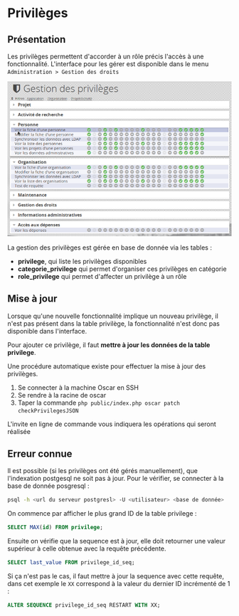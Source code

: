 # Privilèges

## Présentation

Les privilèges permettent d'accorder à un rôle précis l'accès à une fonctionnalité. L'interface pour les gérer est disponible dans le menu `Administration > Gestion des droits`

![Interface de gestion des privilèges](images/ui-privileges.png)

La gestion des privilèges est gérée en base de donnée via les tables : 

 - **privilege**, qui liste les privilèges disponibles
 - **categorie_privilege** qui permet d'organiser ces privilèges en catégorie
 - **role_privilege** qui permet d'affecter un privilège à un rôle
 
## Mise à jour

Lorsque qu'une nouvelle fonctionnalité implique un nouveau privilège, il n'est pas présent dans la table privilège, la fonctionnalité n'est donc pas disponible dans l'interface.

Pour ajouter ce privilège, il faut **mettre à jour les données de la table privilege**.

Une procédure automatique existe pour effectuer la mise à jour des privilèges.

1. Se connecter à la machine Oscar en SSH
2. Se rendre à la racine de oscar
3. Taper la commande `php public/index.php oscar patch checkPrivilegesJSON`

L'invite en ligne de commande vous indiquera les opérations qui seront réalisée

## Erreur connue

Il est possible (si les privilèges ont été gérés manuellement), que l'indexation postgesql ne soit pas à jour. Pour le vérifier, se connecter à la base de donnée posgresql : 

```bash
psql -h <url du serveur postgresl> -U <utilisateur> <base de donnée>
```

On commence par afficher le plus grand ID de la table privilege : 

```sql
SELECT MAX(id) FROM privilege;
```

Ensuite on vérifie que la sequence est à jour, elle doit retourner une valeur supérieur à celle obtenue avec la requête précédente.

```sql
SELECT last_value FROM privilege_id_seq;
```

Si ça n'est pas le cas, il faut mettre à jour la sequence avec cette requête, dans cet exemple le `XX` correspond à la valeur du dernier ID incrémenté de 1 : 

```sql
ALTER SEQUENCE privilege_id_seq RESTART WITH XX;
```